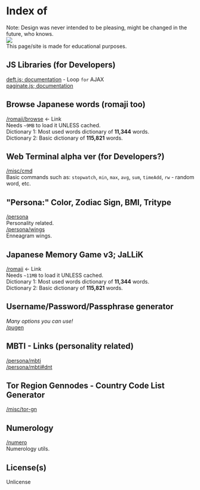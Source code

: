 # Index of
Note: Design was never intended to be pleasing, might be changed in the future, who knows.<br>
<img src="https://api.visitorbadge.io/api/visitors?path=slowsient.github.io&countColor=%2337d67a&style=flat-square&labelStyle=upper"><br>
This page/site is made for educational purposes.<br>

## JS Libraries (for Developers)
[deft.js; documentation](https://github.com/SlowsieNT/SlowsieNT.github.io/blob/main/js/lib/deft.md) - Loop `for` AJAX<br>
[paginate.js; documentation](https://github.com/SlowsieNT/SlowsieNT.github.io/blob/main/js/lib/paginate.md)<br>

## Browse Japanese words (romaji too)
[/romaji/browse](https://slowsient.github.io/romaji/browse) <- Link<br>
Needs `~9MB` to load it UNLESS cached.<br>
Dictionary 1: Most used words dictionary of <b>11,344</b> words.<br>
Dictionary 2: Basic dictionary of <b>115,821</b> words.<br>

## Web Terminal alpha ver (for Developers?)
[/misc/cmd](https://slowsient.github.io/misc/cmd)<br>
Basic commands such as: `stopwatch`, `min`, `max`, `avg`, `sum`, `timeAdd`, `rw` - random word, etc.<br>

## "Persona:" Color, Zodiac Sign, BMI, Tritype
[/persona](https://slowsient.github.io/persona)<br>
Personality related.<br>
[/persona/wings](https://slowsient.github.io/persona/wings)<br>
Enneagram wings.<br>

## Japanese Memory Game v3; JaLLiK
[/romaji](https://slowsient.github.io/romaji) <- Link<br>
Needs `~11MB` to load it UNLESS cached.<br>
Dictionary 1: Most used words dictionary of <b>11,344</b> words.<br>
Dictionary 2: Basic dictionary of <b>115,821</b> words.<br>

## Username/Password/Passphrase generator
*Many options you can use!*<br>
[/pugen](https://slowsient.github.io/pugen)<br>

## MBTI - Links (personality related)
[/persona/mbti](https://slowsient.github.io/persona/mbti)<br>
[/persona/mbti#dnt](https://slowsient.github.io/persona/mbti#dnt)<br>

## Tor Region Gennodes - Country Code List Generator
[/misc/tor-gn](https://slowsient.github.io/misc/tor-gn)

## Numerology
[/numero](https://slowsient.github.io/numero)<br>
Numerology utils.

## License(s)
Unlicense<br>
